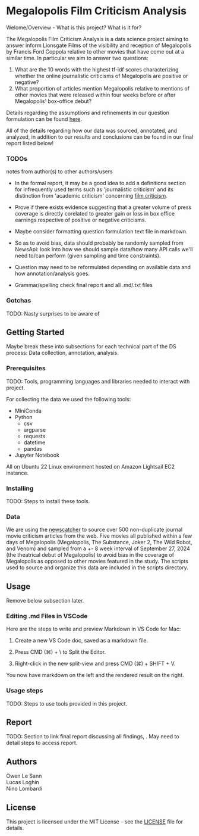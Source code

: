# Megalopolis Film Criticism Analysis
Welome/Overview - What is this project? What is it for?

The Megalopolis Film Criticism Analysis is a dats science project aiming to answer inform Lionsgate Films of the visibility and reception of Megalopolis by Francis Ford Coppola relative to other movies that have come out at a similar time. In particular we aim to answer two questions:

1. What are the 10 words with the highest tf-idf scores characterizing whether the online journalistic criticisms of Megalopolis are positive or negative?
2. What proportion of articles mention Megalopolis relative to mentions of other movies that were released within four weeks before or after Megalopolis' box-office debut?

Details regarding the assumptions and refinements in our question formulation can be found [here](https://github.com/OwenLeSann/COMP370-Final-Project/blob/main/question_formulation.txt).

All of the details regarding how our data was sourced, annotated, and analyzed, in addition to our results and conclusions can be found in our final report listed below!

### TODOs
notes from author(s) to other authors/users

* In the formal report, it may be a good idea to add a definitions section for infrequently used terms such as 'journalistic criticism' and its distinction from 'academic criticism' concerning [film criticism](https://en.wikipedia.org/wiki/Film_criticism).

* Prove if there exists evidence suggesting that a greater volume of press coverage is directly corelated to greater gain or loss in box office earnings respective of positive or negative criticisms.

* Maybe consider formatting question formulation text file in markdown.

* So as to avoid bias, data should probably be randomly sampled from NewsApi: look into how we should sample data/how many API calls we'll need to/can perform (given sampling and time constraints).

* Question may need to be reformulated depending on available data and how annotation/analysis goes.

* Grammar/spelling check final report and all .md/.txt files

### Gotchas
TODO: Nasty surprises to be aware of

## Getting Started
Maybe break these into subsections for each technical part of the DS process: Data collection, annotation, analysis.
### Prerequisites
TODO: Tools, programming languages and libraries needed to interact with project.

For collecting the data we used the following tools:
* MiniConda
* Python
    - csv
    - argparse
    - requests
    - datetime
    - pandas
* Jupyter Notebook

All on Ubuntu 22 Linux environment hosted on Amazon Lightsail EC2 instance.

### Installing
TODO: Steps to install these tools.

### Data
We are using the [newscatcher](https://newscatcherapi.com/) to source over 500 non-duplicate journal movie criticism articles from the web. Five movies all published within a few days of Megalopolis (Megalopolis, The Substance, Joker 2, The Wild Robot, and Venom) and sampled from a +- 8 week interval of September 27, 2024 (the theatrical debut of Megalopolis) to avoid bias in the coverage of Megalopolis as opposed to other movies featured in the study. The scripts used to source and organize this data are included in the scripts directory.

## Usage

Remove below subsection later.
### Editing .md Files in VSCode
Here are the steps to write and preview Markdown in VS Code for Mac:

1. Create a new VS Code doc, saved as a markdown file.

2. Press CMD (⌘) + \ to Split the Editor.

3. Right-click in the new split-view and press CMD (⌘) + SHIFT + V.

You now have markdown on the left and the rendered result on the right.

### Usage steps
TODO:
Steps to use tools provided in this project.

## Report
TODO: Section to link final report discussing all findings, . May need to detail steps to access report.

## Authors
Owen Le Sann\
Lucas Loghin\
Nino Lombardi

## License
This project is licensed under the MIT License - see the [LICENSE](https://github.com/OwenLeSann/COMP370-Final-Project/blob/main/LICENSE) file for details.

